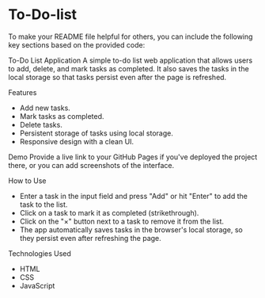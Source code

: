 # To-Do-list
To make your README file helpful for others, you can include the following key sections based on the provided code:

To-Do List Application
   A simple to-do list web application that allows users to add, delete, and mark tasks as completed. It also saves the tasks in the local storage so that tasks persist even after the page is refreshed.

Features
   - Add new tasks.
   - Mark tasks as completed.
   - Delete tasks.
   - Persistent storage of tasks using local storage.
   - Responsive design with a clean UI.

Demo
   Provide a live link to your GitHub Pages if you've deployed the project there, or you can add screenshots of the interface.

How to Use
   - Enter a task in the input field and press "Add" or hit "Enter" to add the task to the list.
   - Click on a task to mark it as completed (strikethrough).
   - Click on the "×" button next to a task to remove it from the list.
   - The app automatically saves tasks in the browser's local storage, so they persist even after refreshing the page.


Technologies Used
   - HTML
   - CSS
   - JavaScript

